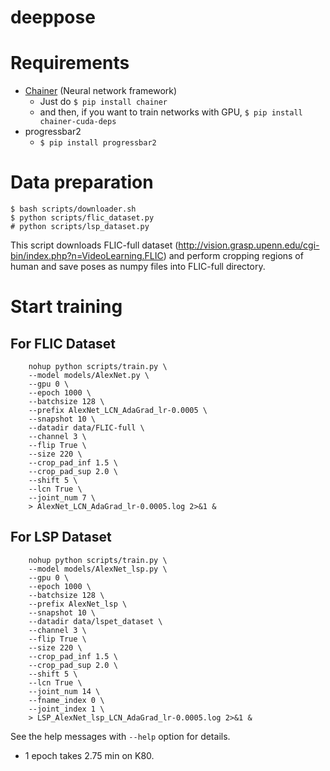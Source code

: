 deeppose
========

# Requirements

- [Chainer](https://github.com/pfnet/chainer) (Neural network framework)
    - Just do `$ pip install chainer`
    - and then, if you want to train networks with GPU, `$ pip install chainer-cuda-deps`
- progressbar2
    - `$ pip install progressbar2`

# Data preparation

    $ bash scripts/downloader.sh
    $ python scripts/flic_dataset.py
    # python scripts/lsp_dataset.py

This script downloads FLIC-full dataset (http://vision.grasp.upenn.edu/cgi-bin/index.php?n=VideoLearning.FLIC) and perform cropping regions of human and save poses as numpy files into FLIC-full directory.

# Start training

## For FLIC Dataset

```
    nohup python scripts/train.py \
    --model models/AlexNet.py \
    --gpu 0 \
    --epoch 1000 \
    --batchsize 128 \
    --prefix AlexNet_LCN_AdaGrad_lr-0.0005 \
    --snapshot 10 \
    --datadir data/FLIC-full \
    --channel 3 \
    --flip True \
    --size 220 \
    --crop_pad_inf 1.5 \
    --crop_pad_sup 2.0 \
    --shift 5 \
    --lcn True \
    --joint_num 7 \
    > AlexNet_LCN_AdaGrad_lr-0.0005.log 2>&1 &
```

## For LSP Dataset

```
    nohup python scripts/train.py \
    --model models/AlexNet_lsp.py \
    --gpu 0 \
    --epoch 1000 \
    --batchsize 128 \
    --prefix AlexNet_lsp \
    --snapshot 10 \
    --datadir data/lspet_dataset \
    --channel 3 \
    --flip True \
    --size 220 \
    --crop_pad_inf 1.5 \
    --crop_pad_sup 2.0 \
    --shift 5 \
    --lcn True \
    --joint_num 14 \
    --fname_index 0 \
    --joint_index 1 \
    > LSP_AlexNet_lsp_LCN_AdaGrad_lr-0.0005.log 2>&1 &
```

See the help messages with `--help` option for details.

- 1 epoch takes 2.75 min on K80.
